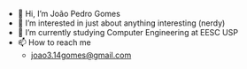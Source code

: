 - 👋 Hi, I’m João Pedro Gomes
- 👀 I’m interested in just about anything interesting (nerdy) 
- 🌱 I’m currently studying Computer Engineering at EESC USP
- 📫 How to reach me 
  - joao3.14gomes@gmail.com

<!---
314gomes/314gomes is a ✨ special ✨ repository because its `README.md` (this file) appears on your GitHub profile.
You can click the Preview link to take a look at your changes.
--->

